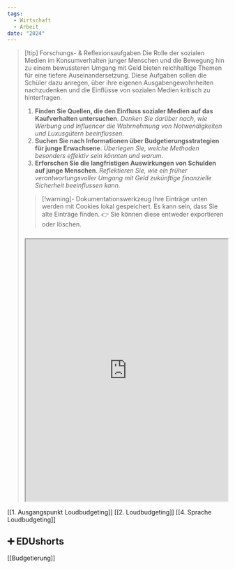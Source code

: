 ```yaml
---
tags:
  - Wirtschaft
  - Arbeit
date: "2024"
---
```

>[!tip] Forschungs- & Reflexionsaufgaben
>Die Rolle der sozialen Medien im Konsumverhalten junger Menschen und die Bewegung hin zu einem bewussteren Umgang mit Geld bieten reichhaltige Themen für eine tiefere Auseinandersetzung. Diese Aufgaben sollen die Schüler dazu anregen, über ihre eigenen Ausgabengewohnheiten nachzudenken und die Einflüsse von sozialen Medien kritisch zu hinterfragen.
>1. **Finden Sie Quellen, die den Einfluss sozialer Medien auf das Kaufverhalten untersuchen**. *Denken Sie darüber nach, wie Werbung und Influencer die Wahrnehmung von Notwendigkeiten und Luxusgütern beeinflussen*.
>2. **Suchen Sie nach Informationen über Budgetierungsstrategien für junge Erwachsene**. *Überlegen Sie, welche Methoden besonders effektiv sein könnten und warum*.
>3. **Erforschen Sie die langfristigen Auswirkungen von Schulden auf junge Menschen**. *Reflektieren Sie, wie ein früher verantwortungsvoller Umgang mit Geld zukünftige finanzielle Sicherheit beeinflussen kann*.
>   
>>[!warning]- Dokumentationswerkzeug 
>Ihre Einträge unten werden mit Cookies lokal gespeichert. Es kann sein, dass Sie alte Einträge finden. 
>👉 Sie können diese entweder exportieren oder löschen.
>#####
><iframe width="100%" height="600" src="https://app.Lumi.education/run/nYkJQz" allowfullscreen allow="geolocation *; autoplay; encrypted-media"></iframe>


[[1. Ausgangspunkt Loudbudgeting]]
[[2. Loudbudgeting]]
[[4. Sprache Loudbudgeting]]

## ➕ EDUshorts
[[Budgetierung]]